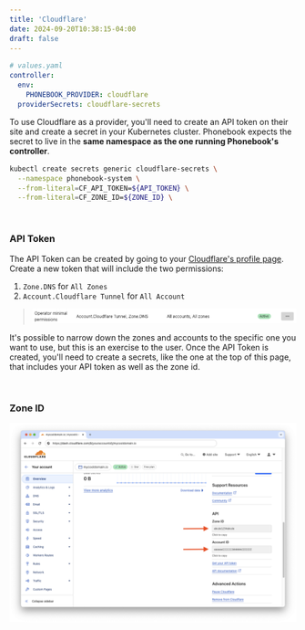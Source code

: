 ```yaml
---
title: 'Cloudflare'
date: 2024-09-20T10:38:15-04:00
draft: false
---
```


```yaml
# values.yaml
controller:
  env:
    PHONEBOOK_PROVIDER: cloudflare
  providerSecrets: cloudflare-secrets
```

To use Cloudflare as a provider, you'll need to create an API token on their site and create a secret in your Kubernetes cluster. Phonebook expects the secret to live in the **same namespace as the one running Phonebook's controller**.

```sh
kubectl create secrets generic cloudflare-secrets \
  --namespace phonebook-system \
  --from-literal=CF_API_TOKEN=${API_TOKEN} \
  --from-literal=CF_ZONE_ID=${ZONE_ID} \
```

&nbsp;

### API Token

The API Token can be created by going to your [Cloudflare's profile page](https://dash.cloudflare.com/profile/api-tokens). Create a new token that will include the two permissions:

1. `Zone.DNS` for `All Zones`
2. `Account.Cloudflare Tunnel` for `All Account`

> ![Cloudflare's token page](./token-page.png)

It's possible to narrow down the zones and accounts to the specific one you want to use, but this is an exercise to the user. Once the API Token is created, you'll need to create a secrets, like the one at the top of this page, that includes your API token as well as the zone id.


&nbsp;

### Zone ID

![Domain's page with Zone and Account IDs](profile-page.png)


